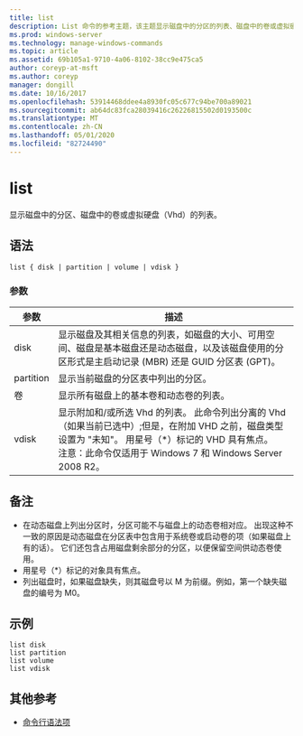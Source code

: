 ```yaml
---
title: list
description: List 命令的参考主题，该主题显示磁盘中的分区的列表、磁盘中的卷或虚拟硬盘（Vhd）的列表。
ms.prod: windows-server
ms.technology: manage-windows-commands
ms.topic: article
ms.assetid: 69b105a1-9710-4a06-8102-38cc9e475ca5
author: coreyp-at-msft
ms.author: coreyp
manager: dongill
ms.date: 10/16/2017
ms.openlocfilehash: 53914468ddee4a8930fc05c677c94be700a89021
ms.sourcegitcommit: ab64dc83fca28039416c26226815502d0193500c
ms.translationtype: MT
ms.contentlocale: zh-CN
ms.lasthandoff: 05/01/2020
ms.locfileid: "82724490"
---
```

# <a name="list"></a>list

显示磁盘中的分区、磁盘中的卷或虚拟硬盘（Vhd）的列表。

## <a name="syntax"></a>语法

```
list { disk | partition | volume | vdisk }
```

### <a name="parameters"></a>参数

|参数|描述|
|---------|-----------|
|disk|显示磁盘及其相关信息的列表，如磁盘的大小、可用空间、磁盘是基本磁盘还是动态磁盘，以及该磁盘使用的分区形式是主启动记录 (MBR) 还是 GUID 分区表 (GPT)。|
|partition|显示当前磁盘的分区表中列出的分区。|
|卷|显示所有磁盘上的基本卷和动态卷的列表。|
|vdisk|显示附加和/或所选 Vhd 的列表。 此命令列出分离的 Vhd （如果当前已选中）;但是，在附加 VHD 之前，磁盘类型设置为 "未知"。 用星号（*）标记的 VHD 具有焦点。</br>注意：此命令仅适用于 Windows 7 和 Windows Server 2008 R2。|

## <a name="remarks"></a>备注

-   在动态磁盘上列出分区时，分区可能不与磁盘上的动态卷相对应。 出现这种不一致的原因是动态磁盘在分区表中包含用于系统卷或启动卷的项（如果磁盘上有的话）。 它们还包含占用磁盘剩余部分的分区，以便保留空间供动态卷使用。
-   用星号（*）标记的对象具有焦点。
-   列出磁盘时，如果磁盘缺失，则其磁盘号以 M 为前缀。例如，第一个缺失磁盘的编号为 M0。

## <a name="examples"></a>示例

```
list disk
list partition
list volume
list vdisk
```

## <a name="additional-references"></a>其他参考

- [命令行语法项](command-line-syntax-key.md)

